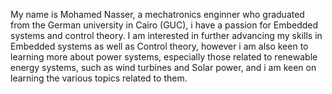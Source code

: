 My name is Mohamed Nasser, a mechatronics enginner who graduated from the German university in Cairo (GUC), i have a passion for Embedded systems and control theory.
I am interested in further advancing my skills in Embedded systems as well as Control theory, however i am also keen to learning more about power systems, especially 
those related to renewable energy systems, such as wind turbines and Solar power, and i am keen on learning the various topics related to them.
